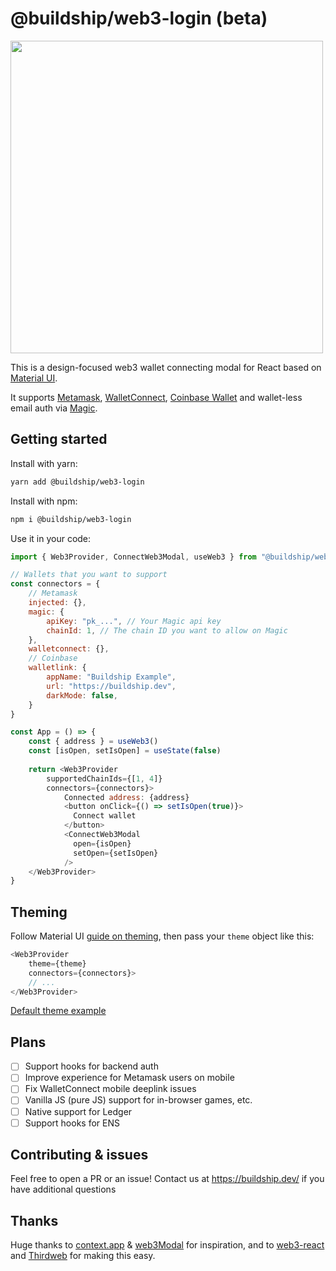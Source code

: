 # @buildship/web3-login (beta)

<img src="public/screenshot.png" width="500" />

This is a design-focused web3 wallet connecting modal for React based on [Material UI](https://github.com/mui/material-ui). 

It supports [Metamask](https://metamask.io/), [WalletConnect](https://walletconnect.com/), [Coinbase Wallet](https://walletlink.org/) and wallet-less email auth via [Magic](https://magic.link).

## Getting started

Install with yarn:

```bash
yarn add @buildship/web3-login
```
Install with npm:

```bash
npm i @buildship/web3-login
```

Use it in your code:

```javascript
import { Web3Provider, ConnectWeb3Modal, useWeb3 } from "@buildship/web3-login";

// Wallets that you want to support
const connectors = {
    // Metamask
    injected: {},
    magic: {
        apiKey: "pk_...", // Your Magic api key
        chainId: 1, // The chain ID you want to allow on Magic
    },
    walletconnect: {},
    // Coinbase
    walletlink: {
        appName: "Buildship Example",
        url: "https://buildship.dev", 
        darkMode: false,
    }
}

const App = () => {
    const { address } = useWeb3()
    const [isOpen, setIsOpen] = useState(false)
    
    return <Web3Provider
        supportedChainIds={[1, 4]}
        connectors={connectors}>
            Connected address: {address}    
            <button onClick={() => setIsOpen(true)}>
              Connect wallet
            </button>
            <ConnectWeb3Modal 
              open={isOpen} 
              setOpen={setIsOpen}
            /> 
    </Web3Provider>
}

```

## Theming
Follow Material UI [guide on theming](https://mui.com/customization/theming/), then pass your `theme` object like this:

```javascript
<Web3Provider
    theme={theme}
    connectors={connectors}> 
    // ...
</Web3Provider>
```

[Default theme example](https://github.com/buildship-dev/web3-login/blob/main/src/styles/theme.tsx)

## Plans
- [ ] Support hooks for backend auth
- [ ] Improve experience for Metamask users on mobile
- [ ] Fix WalletConnect mobile deeplink issues
- [ ] Vanilla JS (pure JS) support for in-browser games, etc.
- [ ] Native support for Ledger
- [ ] Support hooks for ENS

## Contributing & issues
Feel free to open a PR or an issue! Contact us at https://buildship.dev/ if you have additional questions

## Thanks
Huge thanks to [context.app](https://context.app) & [web3Modal](https://github.com/Web3Modal/web3modal) for inspiration, and to [web3-react](https://github.com/NoahZinsmeister/web3-react) and [Thirdweb](https://github.com/thirdweb-dev/ui) for making this easy.
